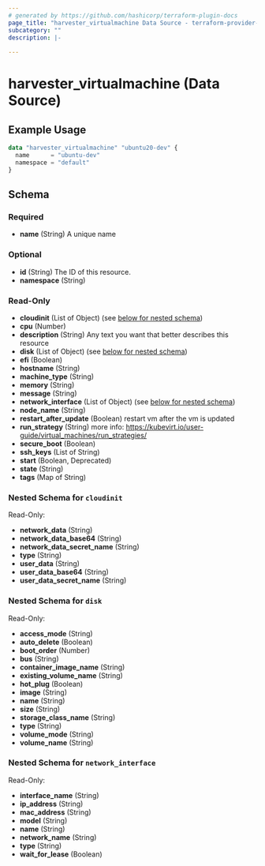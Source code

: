 ```yaml
---
# generated by https://github.com/hashicorp/terraform-plugin-docs
page_title: "harvester_virtualmachine Data Source - terraform-provider-harvester"
subcategory: ""
description: |-
  
---
```


# harvester_virtualmachine (Data Source)



## Example Usage

```terraform
data "harvester_virtualmachine" "ubuntu20-dev" {
  name      = "ubuntu-dev"
  namespace = "default"
}
```

<!-- schema generated by tfplugindocs -->
## Schema

### Required

- **name** (String) A unique name

### Optional

- **id** (String) The ID of this resource.
- **namespace** (String)

### Read-Only

- **cloudinit** (List of Object) (see [below for nested schema](#nestedatt--cloudinit))
- **cpu** (Number)
- **description** (String) Any text you want that better describes this resource
- **disk** (List of Object) (see [below for nested schema](#nestedatt--disk))
- **efi** (Boolean)
- **hostname** (String)
- **machine_type** (String)
- **memory** (String)
- **message** (String)
- **network_interface** (List of Object) (see [below for nested schema](#nestedatt--network_interface))
- **node_name** (String)
- **restart_after_update** (Boolean) restart vm after the vm is updated
- **run_strategy** (String) more info: https://kubevirt.io/user-guide/virtual_machines/run_strategies/
- **secure_boot** (Boolean)
- **ssh_keys** (List of String)
- **start** (Boolean, Deprecated)
- **state** (String)
- **tags** (Map of String)

<a id="nestedatt--cloudinit"></a>
### Nested Schema for `cloudinit`

Read-Only:

- **network_data** (String)
- **network_data_base64** (String)
- **network_data_secret_name** (String)
- **type** (String)
- **user_data** (String)
- **user_data_base64** (String)
- **user_data_secret_name** (String)


<a id="nestedatt--disk"></a>
### Nested Schema for `disk`

Read-Only:

- **access_mode** (String)
- **auto_delete** (Boolean)
- **boot_order** (Number)
- **bus** (String)
- **container_image_name** (String)
- **existing_volume_name** (String)
- **hot_plug** (Boolean)
- **image** (String)
- **name** (String)
- **size** (String)
- **storage_class_name** (String)
- **type** (String)
- **volume_mode** (String)
- **volume_name** (String)


<a id="nestedatt--network_interface"></a>
### Nested Schema for `network_interface`

Read-Only:

- **interface_name** (String)
- **ip_address** (String)
- **mac_address** (String)
- **model** (String)
- **name** (String)
- **network_name** (String)
- **type** (String)
- **wait_for_lease** (Boolean)


